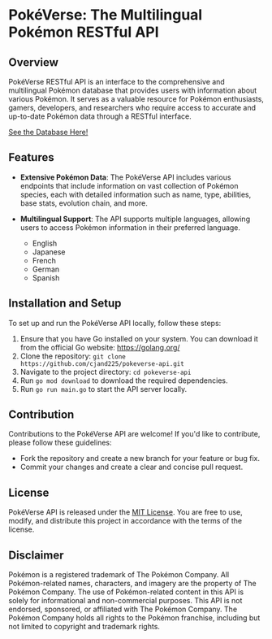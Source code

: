 # PokéVerse: The Multilingual Pokémon RESTful API

## Overview
PokéVerse RESTful API is an interface to the comprehensive and multilingual Pokémon database that provides users with information about various Pokémon. It serves as a valuable resource for Pokémon enthusiasts, gamers, developers, and researchers who require access to accurate and up-to-date Pokémon data through a RESTful interface.

[See the Database Here!](https://github.com/cjand225/PokeVerse)

## Features
- **Extensive Pokémon Data**: The PokéVerse API includes various endpoints that include information on vast collection of Pokémon species, each with detailed information such as name, type, abilities, base stats, evolution chain, and more.

- **Multilingual Support**: The API supports multiple languages, allowing users to access Pokémon information in their preferred language.
    - English 
    - Japanese 
    - French 
    - German 
    - Spanish

## Installation and Setup
To set up and run the PokéVerse API locally, follow these steps:

1. Ensure that you have Go installed on your system. You can download it from the official Go website: https://golang.org/
2. Clone the repository: `git clone https://github.com/cjand225/pokeverse-api.git`
3. Navigate to the project directory: `cd pokeverse-api`
4. Run `go mod download` to download the required dependencies.
5. Run `go run main.go` to start the API server locally.

## Contribution
Contributions to the PokéVerse API are welcome! If you'd like to contribute, please follow these guidelines:
- Fork the repository and create a new branch for your feature or bug fix.
- Commit your changes and create a clear and concise pull request.

## License
PokéVerse API is released under the [MIT License](https://opensource.org/licenses/MIT). You are free to use, modify, and distribute this project in accordance with the terms of the license.

## Disclaimer
Pokémon is a registered trademark of The Pokémon Company. All Pokémon-related names, characters, and imagery are the property of The Pokémon Company. The use of Pokémon-related content in this API is solely for informational and non-commercial purposes. This API is not endorsed, sponsored, or affiliated with The Pokémon Company. The Pokémon Company holds all rights to the Pokémon franchise, including but not limited to copyright and trademark rights.
